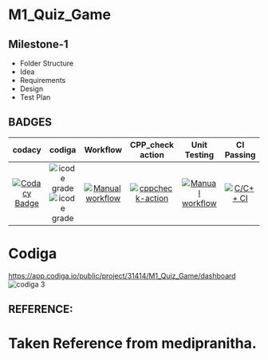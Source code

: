 # M1_Quiz_Game
## Milestone-1
 * Folder Structure
 * Idea
 * Requirements
 * Design
 * Test Plan

 


## BADGES

|  codacy  |  codiga  |  Workflow  |  CPP_check action  |  Unit Testing  | CI Passing |
|:--------:|:--------:|:----------:|:------------------:|:--------------:|:----------:|
| [![Codacy Badge](https://app.codacy.com/project/badge/Grade/1a2a97829e584ea297bb536b182ab705)](https://www.codacy.com/gh/SudheeraDasari/M1_Quiz_Game/dashboard?utm_source=github.com&amp;utm_medium=referral&amp;utm_content=SudheeraDasari/M1_Quiz_Game&amp;utm_campaign=Badge_Grade)  |   ![icode grade](https://api.codiga.io/project/31414/status/svg) ![icode grade](https://api.codiga.io/project/31414/score/svg) |  [![Manual workflow](https://github.com/SudheeraDasari/M1_Quiz_Game/actions/workflows/manual.yml/badge.svg?branch=main)](https://github.com/SudheeraDasari/M1_Quiz_Game/actions/workflows/manual.yml) | [![cppcheck-action](https://github.com/SudheeraDasari/M1_Quiz_Game/actions/workflows/Static-cpp.yml/badge.svg)](https://github.com/SudheeraDasari/M1_Quiz_Game/actions/workflows/Static-cpp.yml) | [![Manual workflow](https://github.com/SudheeraDasari/M1_Quiz_Game/actions/workflows/manual.yml/badge.svg)](https://github.com/SudheeraDasari/M1_Quiz_Game/actions/workflows/manual.yml) | [![C/C++ CI](https://github.com/SudheeraDasari/M1_Quiz_Game/actions/workflows/c-cpp2.yml/badge.svg)](https://github.com/SudheeraDasari/M1_Quiz_Game/actions/workflows/c-cpp2.yml) |




# Codiga

https://app.codiga.io/public/project/31414/M1_Quiz_Game/dashboard
![codiga 3](https://user-images.githubusercontent.com/87614111/154824683-28de3422-2afd-4925-9a60-765ca4000b33.PNG)

## REFERENCE:

# Taken Reference from medipranitha.
